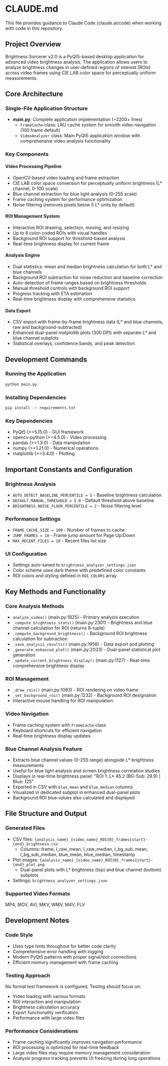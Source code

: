 # CLAUDE.md

This file provides guidance to Claude Code (claude.ai/code) when working with code in this repository.

## Project Overview

Brightness Sorcerer v2.0 is a PyQt5-based desktop application for advanced video brightness analysis. The application allows users to analyze brightness changes in user-defined regions of interest (ROIs) across video frames using CIE LAB color space for perceptually uniform measurements.

## Core Architecture

### Single-File Application Structure
- **main.py**: Complete application implementation (~2200+ lines)
  - `FrameCache` class: LRU cache system for smooth video navigation (100 frame default)
  - `VideoAnalyzer` class: Main PyQt5 application window with comprehensive video analysis functionality

### Key Components

#### Video Processing Pipeline
- OpenCV-based video loading and frame extraction
- CIE LAB color space conversion for perceptually uniform brightness (L* channel, 0-100 scale)
- Blue channel extraction for blue light analysis (0-255 scale)
- Frame caching system for performance optimization
- Noise filtering (removes pixels below 5 L* units by default)

#### ROI Management System
- Interactive ROI drawing, selection, moving, and resizing
- Up to 8 color-coded ROIs with visual handles
- Background ROI support for threshold-based analysis
- Real-time brightness display for current frame

#### Analysis Engine
- Dual statistics: mean and median brightness calculation for both L* and blue channels
- Background ROI subtraction for noise reduction and baseline correction
- Auto-detection of frame ranges based on brightness thresholds
- Manual threshold controls with background ROI support
- Progress tracking with ETA estimation
- Real-time brightness display with comprehensive statistics

#### Data Export
- CSV export with frame-by-frame brightness data (L* and blue channels, raw and background-subtracted)
- Enhanced dual-panel matplotlib plots (300 DPI) with separate L* and blue channel subplots
- Statistical overlays, confidence bands, and peak detection

## Development Commands

### Running the Application
```bash
python main.py
```

### Installing Dependencies
```bash
pip install -r requirements.txt
```

### Key Dependencies
- PyQt5 (>=5.15.0) - GUI framework
- opencv-python (>=4.5.0) - Video processing
- pandas (>=1.3.0) - Data manipulation
- numpy (>=1.21.0) - Numerical operations
- matplotlib (>=3.4.0) - Plotting

## Important Constants and Configuration

### Brightness Analysis
- `AUTO_DETECT_BASELINE_PERCENTILE = 5` - Baseline brightness calculation
- `DEFAULT_MANUAL_THRESHOLD = 5.0` - Default threshold above baseline
- `BRIGHTNESS_NOISE_FLOOR_PERCENTILE = 2` - Noise filtering level

### Performance Settings
- `FRAME_CACHE_SIZE = 100` - Number of frames to cache
- `JUMP_FRAMES = 10` - Frame jump amount for Page Up/Down
- `MAX_RECENT_FILES = 10` - Recent files list size

### UI Configuration
- Settings auto-saved to `brightness_analyzer_settings.json`
- Color scheme uses dark theme with predefined color constants
- ROI colors and styling defined in `ROI_COLORS` array

## Key Methods and Functionality

### Core Analysis Methods
- `analyze_video()` (main.py:1825) - Primary analysis execution
- `_compute_brightness_stats()` (main.py:2301) - Brightness and blue channel calculation for ROI (returns 8-tuple)
- `_compute_background_brightness()` - Background ROI brightness calculation for subtraction
- `_save_analysis_results()` (main.py:1956) - Data export and plotting
- `_generate_enhanced_plot()` (main.py:2033) - Dual-panel statistical plot generation
- `_update_current_brightness_display()` (main.py:1127) - Real-time comprehensive brightness display

### ROI Management
- `_draw_rois()` (main.py:1083) - ROI rendering on video frame
- `_set_background_roi()` (main.py:1232) - Background ROI designation
- Interactive mouse handling for ROI manipulation

### Video Navigation
- Frame caching system with `FrameCache` class
- Keyboard shortcuts for efficient navigation
- Real-time brightness display updates

### Blue Channel Analysis Feature
- Extracts blue channel values (0-255 range) alongside L* brightness measurements
- Useful for blue light analysis and screen brightness correlation studies
- Displays in real-time brightness panel: "ROI 1: L* 45.2 (BG-Sub: 29.9) | Blue: 125"
- Exported in CSV with `blue_mean` and `blue_median` columns
- Visualized in dedicated subplot in enhanced dual-panel plots
- Background ROI blue values also calculated and displayed

## File Structure and Output

### Generated Files
- CSV files: `{analysis_name}_{video_name}_ROI{N}_frames{start}-{end}_brightness.csv`
  - Columns: frame, l_raw_mean, l_raw_median, l_bg_sub_mean, l_bg_sub_median, blue_mean, blue_median, timestamp
- Plot images: `{analysis_name}_{video_name}_ROI{N}_frames{start}-{end}_plot.png`
  - Dual-panel plots with L* brightness (top) and blue channel (bottom) subplots
- Settings: `brightness_analyzer_settings.json`

### Supported Video Formats
MP4, MOV, AVI, MKV, WMV, M4V, FLV

## Development Notes

### Code Style
- Uses type hints throughout for better code clarity
- Comprehensive error handling with logging
- Modern PyQt5 patterns with proper signal/slot connections
- Efficient memory management with frame caching

### Testing Approach
No formal test framework is configured. Testing should focus on:
- Video loading with various formats
- ROI interaction and manipulation
- Brightness calculation accuracy
- Export functionality verification
- Performance with large video files

### Performance Considerations
- Frame caching significantly improves navigation performance
- ROI processing is optimized for real-time feedback
- Large video files may require memory management consideration
- Analysis progress tracking prevents UI freezing during long operations